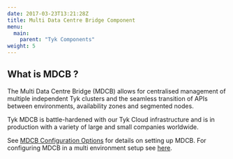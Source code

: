 ```yaml
---
date: 2017-03-23T13:21:28Z
title: Multi Data Centre Bridge Component
menu:
  main:
    parent: "Tyk Components"
weight: 5 
---
```


## What is MDCB ?

The Multi Data Centre Bridge (MDCB) allows for centralised management of multiple independent Tyk clusters and the seamless transition of APIs between environments, availability zones and segmented nodes.

Tyk MDCB is battle-hardened with our Tyk Cloud infrastructure and is in production with a variety of large and small companies worldwide.

See [MDCB Configuration Options][1] for details on setting up MDCB.
For configuring MDCB in a multi environment setup see [here](https://tyk.io/docs/tyk-multi-data-centre/multi-data-center-bridge/mdcb-setup/).

 [1]: /docs/configure/mdcb-configuration-options/
 